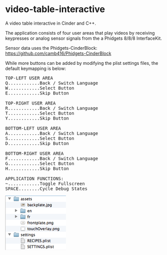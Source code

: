 video-table-interactive
=======================

A video table interactive in Cinder and C++.

The application consists of four user areas that play videos by receiving keypresses or analog sensor signals from the a Phidgets 8/8/8 InterfaceKit.

Sensor data uses the Phidgets-CinderBlock: https://github.com/camb416/Phidgets-CinderBlock

While more buttons can be added by modifying the plist settings files, the default keymapping is below:

<pre>
TOP-LEFT USER AREA
Q............Back / Switch Language
W............Select Button
E............Skip Button

TOP-RIGHT USER AREA
R............Back / Switch Language
T............Select Button
Y............Skip Button

BOTTOM-LEFT USER AREA
A............Back / Switch Language
S............Select Button
D............Skip Button

BOTTOM-RIGHT USER AREA
F............Back / Switch Language
G............Select Button
H............Skip Button

APPLICATION FUNCTIONS:
~............Toggle Fullscreen
SPACE........Cycle Debug States
</pre>

<img src="doc/data_folder_structure.png" />
